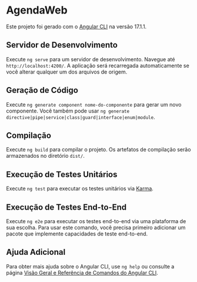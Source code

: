 # AgendaWeb

Este projeto foi gerado com o [Angular CLI](https://github.com/angular/angular-cli) na versão 17.1.1.

## Servidor de Desenvolvimento

Execute `ng serve` para um servidor de desenvolvimento. Navegue até `http://localhost:4200/`. A aplicação será recarregada automaticamente se você alterar qualquer um dos arquivos de origem.

## Geração de Código

Execute `ng generate component nome-do-componente` para gerar um novo componente. Você também pode usar `ng generate directive|pipe|service|class|guard|interface|enum|module`.

## Compilação

Execute `ng build` para compilar o projeto. Os artefatos de compilação serão armazenados no diretório `dist/`.

## Execução de Testes Unitários

Execute `ng test` para executar os testes unitários via [Karma](https://karma-runner.github.io).

## Execução de Testes End-to-End

Execute `ng e2e` para executar os testes end-to-end via uma plataforma de sua escolha. Para usar este comando, você precisa primeiro adicionar um pacote que implemente capacidades de teste end-to-end.

## Ajuda Adicional

Para obter mais ajuda sobre o Angular CLI, use `ng help` ou consulte a página [Visão Geral e Referência de Comandos do Angular CLI](https://angular.io/cli).
